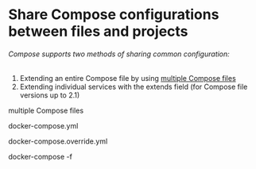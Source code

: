 # Share Compose configurations between files and projects

###### Compose supports two methods of sharing common configuration:

1. Extending an entire Compose file by using <u>multiple Compose files</u>
2. Extending individual services with the extends field (for Compose file versions up to 2.1)

multiple Compose files 

docker-compose.yml 

docker-compose.override.yml 

docker-compose -f 

